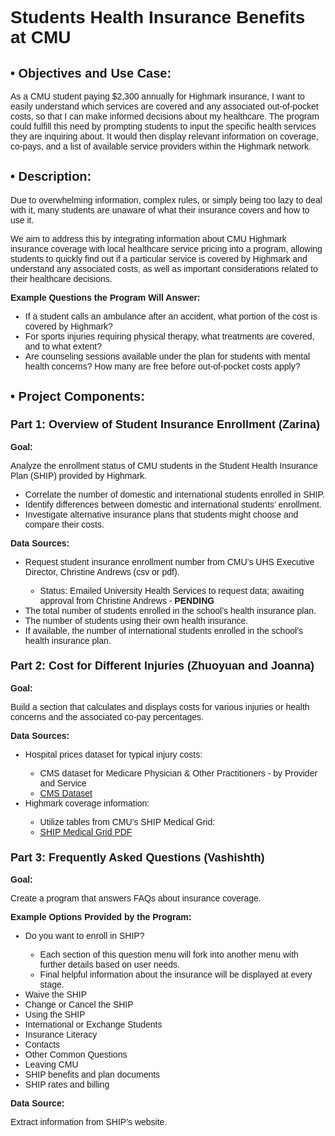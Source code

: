 # <span style="font-family: Arial, sans-serif;">Students Health Insurance Benefits at CMU</span>

## <span style="font-family: 'Arial', serif; font-size: 20px;">• Objectives and Use Case:</span>

<p style="font-family: Arial, sans-serif;">
As a CMU student paying $2,300 annually for Highmark insurance, I want to easily understand which services are covered and any associated out-of-pocket costs, so that I can make informed decisions about my healthcare. The program could fulfill this need by prompting students to input the specific health services they are inquiring about. It would then display relevant information on coverage, co-pays, and a list of available service providers within the Highmark network.
</p>

## <span style="font-family: 'Arial', serif; font-size: 20px;">• Description:</span>

<p style="font-family: Arial, sans-serif;">
Due to overwhelming information, complex rules, or simply being too lazy to deal with it, many students are unaware of what their insurance covers and how to use it.
</p>
<p style="font-family: Arial, sans-serif;">
We aim to address this by integrating information about CMU Highmark insurance coverage with local healthcare service pricing into a program, allowing students to quickly find out if a particular service is covered by Highmark and understand any associated costs, as well as important considerations related to their healthcare decisions.
</p>
<p style="font-family: Arial, sans-serif; font-weight: bold;">Example Questions the Program Will Answer:</p>
<ul style="font-family: Arial, sans-serif;">
    <li>If a student calls an ambulance after an accident, what portion of the cost is covered by Highmark?</li>
    <li>For sports injuries requiring physical therapy, what treatments are covered, and to what extent?</li>
    <li>Are counseling sessions available under the plan for students with mental health concerns? How many are free before out-of-pocket costs apply?</li>
</ul>

## <span style="font-family: 'Arial', serif; font-size: 20px;">• Project Components:</span>

### <span style="font-family: 'Arial', serif; font-size: 18px;">Part 1: Overview of Student Insurance Enrollment (Zarina)</span>

<p style="font-family: Arial, sans-serif; font-weight: bold;">Goal:</p>
<p style="font-family: Arial, sans-serif;">Analyze the enrollment status of CMU students in the Student Health Insurance Plan (SHIP) provided by Highmark.</p>
<ul style="font-family: Arial, sans-serif;">
    <li>Correlate the number of domestic and international students enrolled in SHIP.</li>
    <li>Identify differences between domestic and international students’ enrollment.</li>
    <li>Investigate alternative insurance plans that students might choose and compare their costs.</li>
</ul>
<p style="font-family: Arial, sans-serif; font-weight: bold;">Data Sources:</p>
<ul style="font-family: Arial, sans-serif;">
    <li>Request student insurance enrollment number from CMU’s UHS Executive Director, Christine Andrews (csv or pdf).</li>
    <ul>
        <li>Status: Emailed University Health Services to request data; awaiting approval from Christine Andrews - <strong>PENDING</strong></li>
    </ul>
    <li>The total number of students enrolled in the school’s health insurance plan.</li>
    <li>The number of students using their own health insurance.</li>
    <li>If available, the number of international students enrolled in the school’s health insurance plan.</li>
</ul>

### <span style="font-family: 'Arial', serif; font-size: 18px;">Part 2: Cost for Different Injuries (Zhuoyuan and Joanna)</span>

<p style="font-family: Arial, sans-serif; font-weight: bold;">Goal:</p>
<p style="font-family: Arial, sans-serif;">Build a section that calculates and displays costs for various injuries or health concerns and the associated co-pay percentages.</p>
<p style="font-family: Arial, sans-serif; font-weight: bold;">Data Sources:</p>
<ul style="font-family: Arial, sans-serif;">
    <li>Hospital prices dataset for typical injury costs:</li>
    <ul>
        <li>CMS dataset for Medicare Physician & Other Practitioners - by Provider and Service</li>
        <li><a href="https://data.cms.gov/provider-summary-by-type-of-service/medicare-physician-other-practitioners">CMS Dataset</a></li>
    </ul>
    <li>Highmark coverage information:</li>
    <ul>
        <li>Utilize tables from CMU’s SHIP Medical Grid:</li>
        <li><a href="https://www.cmu.edu/health-services/student-insurance/pdfs/24-25-ship-medical-grid.pdf">SHIP Medical Grid PDF</a></li>
    </ul>
</ul>

### <span style="font-family: 'Arial', serif; font-size: 18px;">Part 3: Frequently Asked Questions (Vashishth)</span>

<p style="font-family: Arial, sans-serif; font-weight: bold;">Goal:</p>
<p style="font-family: Arial, sans-serif;">Create a program that answers FAQs about insurance coverage.</p>
<p style="font-family: Arial, sans-serif; font-weight: bold;">Example Options Provided by the Program:</p>
<ul style="font-family: Arial, sans-serif;">
    <li>Do you want to enroll in SHIP?</li>
    <ul>
        <li>Each section of this question menu will fork into another menu with further details based on user needs.</li>
        <li>Final helpful information about the insurance will be displayed at every stage.</li>
    </ul>
    <li>Waive the SHIP</li>
    <li>Change or Cancel the SHIP</li>
    <li>Using the SHIP</li>
    <li>International or Exchange Students</li>
    <li>Insurance Literacy</li>
    <li>Contacts</li>
    <li>Other Common Questions</li>
    <li>Leaving CMU</li>
    <li>SHIP benefits and plan documents</li>
    <li>SHIP rates and billing</li>
</ul>
<p style="font-family: Arial, sans-serif; font-weight: bold;">Data Source:</p>
<p style="font-family: Arial, sans-serif;">Extract information from SHIP’s website.</p>
